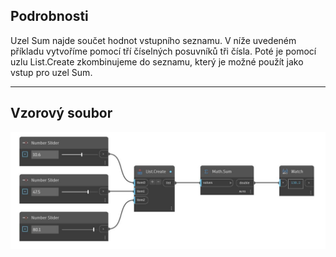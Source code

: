 ## Podrobnosti
Uzel Sum najde součet hodnot vstupního seznamu. V níže uvedeném příkladu vytvoříme pomocí tří číselných posuvníků tři čísla. Poté je pomocí uzlu List.Create zkombinujeme do seznamu, který je možné použít jako vstup pro uzel Sum.
___
## Vzorový soubor

![Sum](./DSCore.Math.Sum_img.jpg)

